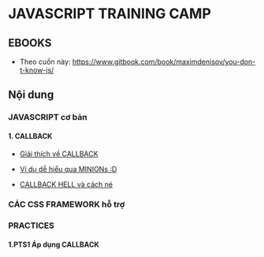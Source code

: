 # JAVASCRIPT TRAINING CAMP

## EBOOKS

* Theo cuốn này:
https://www.gitbook.com/book/maximdenisov/you-don-t-know-js/


## Nội dung

### JAVASCRIPT cơ bản

#### 1. CALLBACK

* [Giải thích về CALLBACK](https://codeburst.io/javascript-what-the-heck-is-a-callback-aba4da2deced)

* [Ví dụ dễ hiểu qua MINIONs :D](https://medium.freecodecamp.org/javascript-callbacks-explained-using-minions-da272f4d9bcd) 

* [CALLBACK HELL và cách né](http://callbackhell.com/)

### CÁC CSS FRAMEWORK hỗ trợ

### PRACTICES

#### 1.PTS1 Áp dụng CALLBACK
